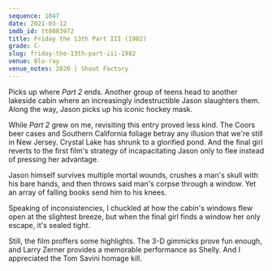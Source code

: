 ```yaml
---
sequence: 1047
date: 2021-03-12
imdb_id: tt0083972
title: Friday the 13th Part III (1982)
grade: C-
slug: friday-the-13th-part-iii-1982
venue: Blu-ray
venue_notes: 2020 | Shout Factory
---
```


Picks up where <span data-imdb-id="tt0082418">_Part 2_</span> ends. Another group of teens head to another lakeside cabin where an increasingly indestructible Jason slaughters them. Along the way, Jason picks up his iconic hockey mask.

<!-- end -->

While _Part 2_ grew on me, revisiting this entry proved less kind. The Coors beer cases and Southern California foliage betray any illusion that we're still in New Jersey. Crystal Lake has shrunk to a glorified pond. And the final girl reverts to <span data-imdb-id="tt0080761">the first film</span>'s strategy of incapacitating Jason only to flee instead of pressing her advantage.

Jason himself survives multiple mortal wounds, crushes a man's skull with his bare hands, and then throws said man's corpse through a window. Yet an array of falling books send him to his knees.

Speaking of inconsistencies, I chuckled at how the cabin's windows flew open at the slightest breeze, but when the final girl finds a window her only escape, it's sealed tight.

Still, the film proffers some highlights. The 3-D gimmicks prove fun enough, and Larry Zerner provides a memorable performance as Shelly. And I appreciated the Tom Savini homage kill.